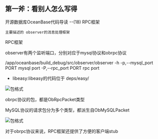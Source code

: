 
## 第一斧：看别人怎么写得

开源数据库OceanBase代码导读 --(18) RPC框架

    主要描述的 observer的消息处理框架


RPC框架

observer有两个监听端口，分别对应于mysql协议和obrpc协议

/app/oceanbase/build_debug/src/observer/observer -h
-p,--mysql_port PORT     mysql port
-P,--rpc_port PORT       rpc port



- libeasy:libeasy的代码位于 deps/easy/ 


![包格式
](https://pic2.zhimg.com/v2-2aa1d9bf8db2317e92100fa9f8f44f1d_b.jpg)

obrpc协议的包，都是ObRpcPacket类型

MySQL协议的请求包分为多个类型，都派生自ObMySQLPacket

![包格式
](https://pic4.zhimg.com/v2-21d7cdf30af13504d6a6d2c8e5213c0f_b.jpg)



对于obrpc协议来说，RPC框架还提供了方便的客户端stub